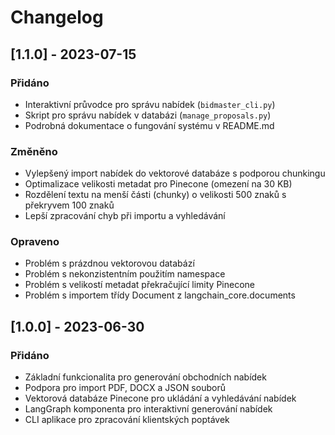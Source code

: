 # Changelog

## [1.1.0] - 2023-07-15

### Přidáno
- Interaktivní průvodce pro správu nabídek (`bidmaster_cli.py`)
- Skript pro správu nabídek v databázi (`manage_proposals.py`)
- Podrobná dokumentace o fungování systému v README.md

### Změněno
- Vylepšený import nabídek do vektorové databáze s podporou chunkingu
- Optimalizace velikosti metadat pro Pinecone (omezení na 30 KB)
- Rozdělení textu na menší části (chunky) o velikosti 500 znaků s překryvem 100 znaků
- Lepší zpracování chyb při importu a vyhledávání

### Opraveno
- Problém s prázdnou vektorovou databází
- Problém s nekonzistentním použitím namespace
- Problém s velikostí metadat překračující limity Pinecone
- Problém s importem třídy Document z langchain_core.documents

## [1.0.0] - 2023-06-30

### Přidáno
- Základní funkcionalita pro generování obchodních nabídek
- Podpora pro import PDF, DOCX a JSON souborů
- Vektorová databáze Pinecone pro ukládání a vyhledávání nabídek
- LangGraph komponenta pro interaktivní generování nabídek
- CLI aplikace pro zpracování klientských poptávek 